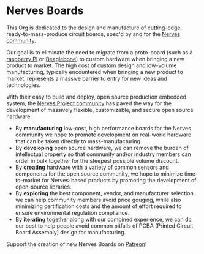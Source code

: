 # Nerves Boards

This Org is dedicated to the design and manufacture of cutting-edge, ready-to-mass-produce circuit boards, spec'd by and for the [Nerves community](https://nerves-project.org/community/).

Our goal is to eliminate the need to migrate from a proto-board (such as a [raspberry PI](https://www.raspberrypi.com/) or [Beaglebone](https://beagleboard.org/bone)) to custom hardware when bringing a new product to market.  The high cost of custom design and low-volume manufacturing, typically encountered when bringing a new product to market, represents a massive barrier to entry for new ideas and technologies.

With their easy to build and deploy, open source production embedded system, the [Nerves Project community](https://nerves-project.org/) has paved the way for the development of massively flexible, customizable, and secure open source hardware:
  - By **manufacturing** low-cost, high performance boards for the Nerves community we hope to promote development on real-world hardware that can be taken directly to mass-manufacturing.  
  - By **developing** open source hardware, we can remove the burden of intellectual property so that community and/or industry members can order in bulk together for the steepest possible volume discount.
  - By **creating** hardware with a variety of common sensors and components for the open source community, we hope to minimize time-to-market for Nerves-based products by promoting the development of open-source libraries.  
  - By **exploring** the best component, vendor, and manufacturer selection we can help community members avoid price gouging, while also minimizing certification costs and the amount of effort required to ensure environmental regulation compliance. 
  - By **iterating** together along with our combined experience, we can do our best to help people avoid common pitfalls of PCBA (Printed Circuit Board Assembly) design for manufacturing.

Support the creation of new Nerves Boards on [Patreon](patreon.com/user?u=84990382)! 
